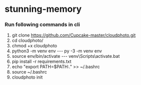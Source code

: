 # stunning-memory

### Run following commands in cli
1. git clone https://github.com/Cupcake-master/cloudphoto.git
2. cd cloudphoto/
3. chmod +x cloudphoto
4. python3 -m venv env --- py -3 -m venv env
5. source env/bin/activate  --- venv\Scripts\activate.bat
6. pip install -r requirements.txt
7. echo "export PATH=$PATH:." >> ~/.bashrc
8. source ~/.bashrc
9. cloudphoto init

